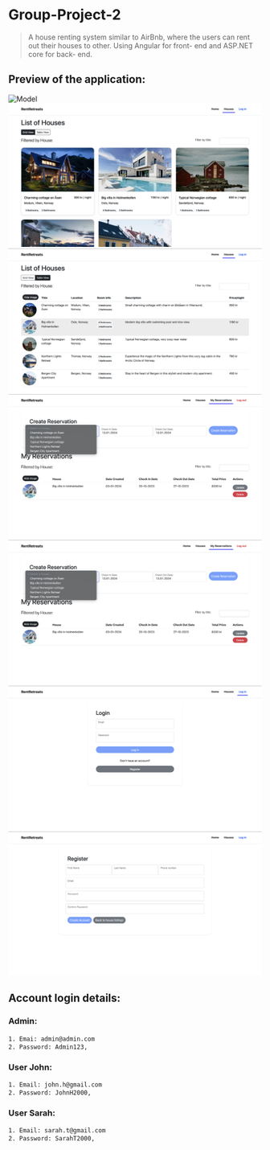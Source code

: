 # Group-Project-2

> A house renting system similar to AirBnb, where the users can rent out their houses to other. Using Angular for front- end and ASP.NET core for back- end. 

## Preview of the application:
![Model](https://github.com/3sapham/RentRetreatsAngular/blob/main/Group-Project-2/ClientApp/src/assets/Skjermbilde-1.jpg)
![Model](https://github.com/3sapham/RentRetreatsAngular/blob/main/Group-Project-2/ClientApp/src/assets/Skjermbilde-2.jpg)
![Model](https://github.com/3sapham/RentRetreatsAngular/blob/main/Group-Project-2/ClientApp/src/assets/Skjermbilde-3.jpg)
![Model](https://github.com/3sapham/RentRetreatsAngular/blob/main/Group-Project-2/ClientApp/src/assets/Skjermbilde-4.jpg)
![Model](https://github.com/3sapham/RentRetreatsAngular/blob/main/Group-Project-2/ClientApp/src/assets/Skjermbilde-5.jpg)
![Model](https://github.com/3sapham/RentRetreatsAngular/blob/main/Group-Project-2/ClientApp/src/assets/Skjermbilde-6.jpg)
![Model](https://github.com/3sapham/RentRetreatsAngular/blob/main/Group-Project-2/ClientApp/src/assets/Skjermbilde-7.jpg)
## Account login details:

### **Admin**:
```
1. Emai: admin@admin.com
2. Password: Admin123,
```


### **User John**: 
```
1. Email: john.h@gmail.com
2. Password: JohnH2000,
```

### **User Sarah**: 
```
1. Email: sarah.t@gmail.com
2. Password: SarahT2000,
```
